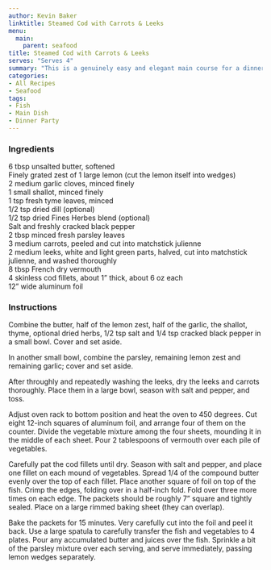```yaml
---
author: Kevin Baker
linktitle: Steamed Cod with Carrots & Leeks
menu:
  main:
    parent: seafood
title: Steamed Cod with Carrots & Leeks
serves: "Serves 4"
summary: "This is a genuinely easy and elegant main course for a dinner party. Wine, butter, herbs, and the cooking juices from the fish combine to create a light and flavorful sauce without any additional effort."
categories:
- All Recipes
- Seafood
tags:
- Fish
- Main Dish
- Dinner Party
---
```

### Ingredients

<div class="ingredient-list">

6 tbsp unsalted butter, softened  
Finely grated zest of 1 large lemon (cut the lemon itself into wedges)  
2 medium garlic cloves, minced finely  
1 small shallot, minced finely  
1 tsp fresh tyme leaves, minced  
1/2 tsp dried dill (optional)  
1/2 tsp dried Fines Herbes blend (optional)  
Salt and freshly cracked black pepper  
2 tbsp minced fresh parsley leaves  
3 medium carrots, peeled and cut into matchstick julienne  
2 medium leeks, white and light green parts, halved, cut into matchstick julienne, and washed thoroughly  
8 tbsp French dry vermouth  
4 skinless cod fillets, about 1” thick, about 6 oz each  
12” wide aluminum foil  

</div>

### Instructions
Combine the butter, half of the lemon zest, half of the garlic, the shallot, thyme, optional dried herbs, 1/2 tsp salt and 1/4 tsp cracked black pepper in a small bowl. Cover and set aside.

In another small bowl, combine the parsley, remaining lemon zest and remaining garlic; cover and set aside. 

After throughly and repeatedly washing the leeks, dry the leeks and carrots thoroughly. Place them in a large bowl, season with salt and pepper, and toss.

Adjust oven rack to bottom position and heat the oven to 450 degrees.  Cut eight 12-inch squares of aluminum foil, and arrange four of them on the counter.  Divide the vegetable mixture among the four sheets, mounding it in the middle of each sheet. Pour 2 tablespoons of vermouth over each pile of vegetables. 

Carefully pat the cod fillets until dry. Season with salt and pepper, and place one fillet on each mound of vegetables.  Spread 1/4 of the compound butter evenly over the top of each fillet. Place another square of foil on top of the fish. Crimp the edges, folding over in a half-inch fold. Fold over three more times on each edge. The packets should be roughly 7” square and tightly sealed.  Place on a large rimmed baking sheet (they can overlap).

Bake the packets for 15 minutes. Very carefully cut into the foil and peel it back. Use a large spatula to carefully transfer the fish and vegetables to 4 plates. Pour any accumulated butter and juices over the fish. Sprinkle a bit of the parsley mixture over each serving, and serve immediately, passing lemon wedges separately.